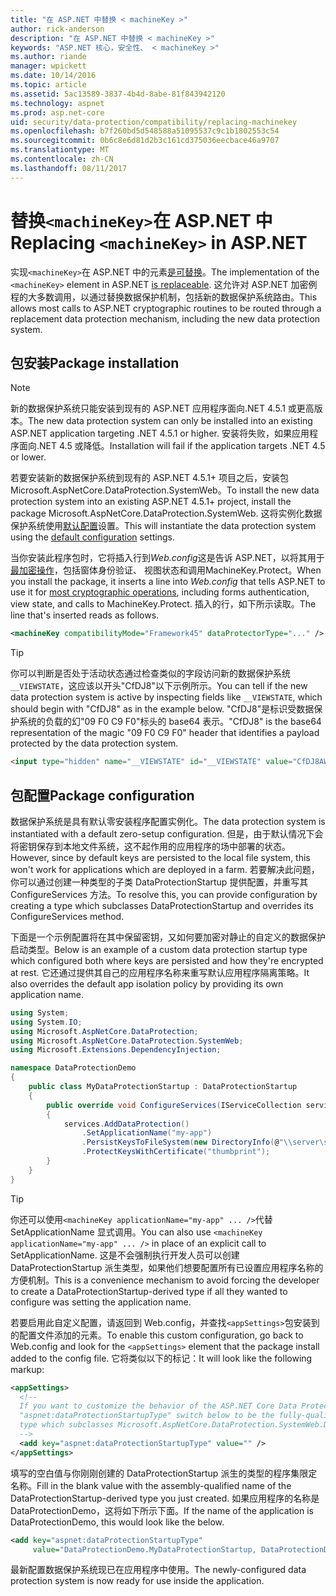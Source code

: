 ```yaml
---
title: "在 ASP.NET 中替换 < machineKey >"
author: rick-anderson
description: "在 ASP.NET 中替换 < machineKey >"
keywords: "ASP.NET 核心，安全性、 < machineKey >"
ms.author: riande
manager: wpickett
ms.date: 10/14/2016
ms.topic: article
ms.assetid: 5ac13589-3837-4b4d-8abe-81f843942120
ms.technology: aspnet
ms.prod: asp.net-core
uid: security/data-protection/compatibility/replacing-machinekey
ms.openlocfilehash: b7f260bd5d548588a51095537c9c1b1802553c54
ms.sourcegitcommit: 0b6c8e6d81d2b3c161cd375036eecbace46a9707
ms.translationtype: MT
ms.contentlocale: zh-CN
ms.lasthandoff: 08/11/2017
---
```

# <a name="replacing-machinekey-in-aspnet"></a><span data-ttu-id="b10ff-104">替换`<machineKey>`在 ASP.NET 中</span><span class="sxs-lookup"><span data-stu-id="b10ff-104">Replacing `<machineKey>` in ASP.NET</span></span>

<a name=compatibility-replacing-machinekey></a>

<span data-ttu-id="b10ff-105">实现`<machineKey>`在 ASP.NET 中的元素[是可替换](http://blogs.msdn.com/b/webdev/archive/2012/10/23/cryptographic-improvements-in-asp-net-4-5-pt-2.aspx)。</span><span class="sxs-lookup"><span data-stu-id="b10ff-105">The implementation of the `<machineKey>` element in ASP.NET [is replaceable](http://blogs.msdn.com/b/webdev/archive/2012/10/23/cryptographic-improvements-in-asp-net-4-5-pt-2.aspx).</span></span> <span data-ttu-id="b10ff-106">这允许对 ASP.NET 加密例程的大多数调用，以通过替换数据保护机制，包括新的数据保护系统路由。</span><span class="sxs-lookup"><span data-stu-id="b10ff-106">This allows most calls to ASP.NET cryptographic routines to be routed through a replacement data protection mechanism, including the new data protection system.</span></span>

## <a name="package-installation"></a><span data-ttu-id="b10ff-107">包安装</span><span class="sxs-lookup"><span data-stu-id="b10ff-107">Package installation</span></span>

> [!NOTE]
> <span data-ttu-id="b10ff-108">新的数据保护系统只能安装到现有的 ASP.NET 应用程序面向.NET 4.5.1 或更高版本。</span><span class="sxs-lookup"><span data-stu-id="b10ff-108">The new data protection system can only be installed into an existing ASP.NET application targeting .NET 4.5.1 or higher.</span></span> <span data-ttu-id="b10ff-109">安装将失败，如果应用程序面向.NET 4.5 或降低。</span><span class="sxs-lookup"><span data-stu-id="b10ff-109">Installation will fail if the application targets .NET 4.5 or lower.</span></span>

<span data-ttu-id="b10ff-110">若要安装新的数据保护系统到现有的 ASP.NET 4.5.1+ 项目之后，安装包 Microsoft.AspNetCore.DataProtection.SystemWeb。</span><span class="sxs-lookup"><span data-stu-id="b10ff-110">To install the new data protection system into an existing ASP.NET 4.5.1+ project, install the package Microsoft.AspNetCore.DataProtection.SystemWeb.</span></span> <span data-ttu-id="b10ff-111">这将实例化数据保护系统使用[默认配置](../configuration/default-settings.md#data-protection-default-settings)设置。</span><span class="sxs-lookup"><span data-stu-id="b10ff-111">This will instantiate the data protection system using the [default configuration](../configuration/default-settings.md#data-protection-default-settings) settings.</span></span>

<span data-ttu-id="b10ff-112">当你安装此程序包时，它将插入行到*Web.config*这是告诉 ASP.NET，以将其用于[最加密操作](http://blogs.msdn.com/b/webdev/archive/2012/10/23/cryptographic-improvements-in-asp-net-4-5-pt-2.aspx)，包括窗体身份验证、 视图状态和调用MachineKey.Protect。</span><span class="sxs-lookup"><span data-stu-id="b10ff-112">When you install the package, it inserts a line into *Web.config* that tells ASP.NET to use it for [most cryptographic operations](http://blogs.msdn.com/b/webdev/archive/2012/10/23/cryptographic-improvements-in-asp-net-4-5-pt-2.aspx), including forms authentication, view state, and calls to MachineKey.Protect.</span></span> <span data-ttu-id="b10ff-113">插入的行，如下所示读取。</span><span class="sxs-lookup"><span data-stu-id="b10ff-113">The line that's inserted reads as follows.</span></span>

```xml
<machineKey compatibilityMode="Framework45" dataProtectorType="..." />
```

>[!TIP]
> <span data-ttu-id="b10ff-114">你可以判断是否处于活动状态通过检查类似的字段访问新的数据保护系统`__VIEWSTATE`，这应该以开头"CfDJ8"以下示例所示。</span><span class="sxs-lookup"><span data-stu-id="b10ff-114">You can tell if the new data protection system is active by inspecting fields like `__VIEWSTATE`, which should begin with "CfDJ8" as in the example below.</span></span> <span data-ttu-id="b10ff-115">"CfDJ8"是标识受数据保护系统的负载的幻"09 F0 C9 F0"标头的 base64 表示。</span><span class="sxs-lookup"><span data-stu-id="b10ff-115">"CfDJ8" is the base64 representation of the magic "09 F0 C9 F0" header that identifies a payload protected by the data protection system.</span></span>

```html
<input type="hidden" name="__VIEWSTATE" id="__VIEWSTATE" value="CfDJ8AWPr2EQPTBGs3L2GCZOpk..." />
```

## <a name="package-configuration"></a><span data-ttu-id="b10ff-116">包配置</span><span class="sxs-lookup"><span data-stu-id="b10ff-116">Package configuration</span></span>

<span data-ttu-id="b10ff-117">数据保护系统是具有默认零安装程序配置实例化。</span><span class="sxs-lookup"><span data-stu-id="b10ff-117">The data protection system is instantiated with a default zero-setup configuration.</span></span> <span data-ttu-id="b10ff-118">但是，由于默认情况下会将密钥保存到本地文件系统，这不起作用的应用程序的场中部署的状态。</span><span class="sxs-lookup"><span data-stu-id="b10ff-118">However, since by default keys are persisted to the local file system, this won't work for applications which are deployed in a farm.</span></span> <span data-ttu-id="b10ff-119">若要解决此问题，你可以通过创建一种类型的子类 DataProtectionStartup 提供配置，并重写其 ConfigureServices 方法。</span><span class="sxs-lookup"><span data-stu-id="b10ff-119">To resolve this, you can provide configuration by creating a type which subclasses DataProtectionStartup and overrides its ConfigureServices method.</span></span>

<span data-ttu-id="b10ff-120">下面是一个示例配置将在其中保留密钥，又如何要加密对静止的自定义的数据保护启动类型。</span><span class="sxs-lookup"><span data-stu-id="b10ff-120">Below is an example of a custom data protection startup type which configured both where keys are persisted and how they're encrypted at rest.</span></span> <span data-ttu-id="b10ff-121">它还通过提供其自己的应用程序名称来重写默认应用程序隔离策略。</span><span class="sxs-lookup"><span data-stu-id="b10ff-121">It also overrides the default app isolation policy by providing its own application name.</span></span>

```csharp
using System;
using System.IO;
using Microsoft.AspNetCore.DataProtection;
using Microsoft.AspNetCore.DataProtection.SystemWeb;
using Microsoft.Extensions.DependencyInjection;

namespace DataProtectionDemo
{
    public class MyDataProtectionStartup : DataProtectionStartup
    {
        public override void ConfigureServices(IServiceCollection services)
        {
            services.AddDataProtection()
                .SetApplicationName("my-app")
                .PersistKeysToFileSystem(new DirectoryInfo(@"\\server\share\myapp-keys\"))
                .ProtectKeysWithCertificate("thumbprint");
        }
    }
}
```

>[!TIP]
> <span data-ttu-id="b10ff-122">你还可以使用`<machineKey applicationName="my-app" ... />`代替 SetApplicationName 显式调用。</span><span class="sxs-lookup"><span data-stu-id="b10ff-122">You can also use `<machineKey applicationName="my-app" ... />` in place of an explicit call to SetApplicationName.</span></span> <span data-ttu-id="b10ff-123">这是不会强制执行开发人员可以创建 DataProtectionStartup 派生类型，如果他们想要配置所有已设置应用程序名称的方便机制。</span><span class="sxs-lookup"><span data-stu-id="b10ff-123">This is a convenience mechanism to avoid forcing the developer to create a DataProtectionStartup-derived type if all they wanted to configure was setting the application name.</span></span>

<span data-ttu-id="b10ff-124">若要启用此自定义配置，请返回到 Web.config，并查找`<appSettings>`包安装到的配置文件添加的元素。</span><span class="sxs-lookup"><span data-stu-id="b10ff-124">To enable this custom configuration, go back to Web.config and look for the `<appSettings>` element that the package install added to the config file.</span></span> <span data-ttu-id="b10ff-125">它将类似以下的标记：</span><span class="sxs-lookup"><span data-stu-id="b10ff-125">It will look like the following markup:</span></span>

```xml
<appSettings>
  <!--
  If you want to customize the behavior of the ASP.NET Core Data Protection stack, set the
  "aspnet:dataProtectionStartupType" switch below to be the fully-qualified name of a
  type which subclasses Microsoft.AspNetCore.DataProtection.SystemWeb.DataProtectionStartup.
  -->
  <add key="aspnet:dataProtectionStartupType" value="" />
</appSettings>
```

<span data-ttu-id="b10ff-126">填写的空白值与你刚刚创建的 DataProtectionStartup 派生的类型的程序集限定名称。</span><span class="sxs-lookup"><span data-stu-id="b10ff-126">Fill in the blank value with the assembly-qualified name of the DataProtectionStartup-derived type you just created.</span></span> <span data-ttu-id="b10ff-127">如果应用程序的名称是 DataProtectionDemo，这将如下所示下面。</span><span class="sxs-lookup"><span data-stu-id="b10ff-127">If the name of the application is DataProtectionDemo, this would look like the below.</span></span>

```xml
<add key="aspnet:dataProtectionStartupType"
     value="DataProtectionDemo.MyDataProtectionStartup, DataProtectionDemo" />
```

<span data-ttu-id="b10ff-128">最新配置数据保护系统现已在应用程序中使用。</span><span class="sxs-lookup"><span data-stu-id="b10ff-128">The newly-configured data protection system is now ready for use inside the application.</span></span>
